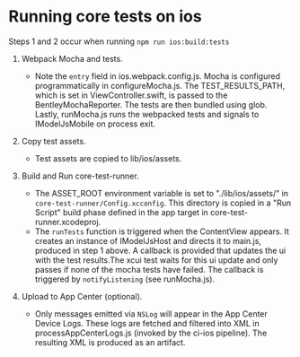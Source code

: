 # Running core tests on ios

Steps 1 and 2 occur when running `npm run ios:build:tests`

1. Webpack Mocha and tests.
    - Note the `entry` field in ios.webpack.config.js. Mocha is configured programmatically in configureMocha.js. The TEST_RESULTS_PATH, which is set in ViewController.swift, is passed to the BentleyMochaReporter. The tests are then bundled using glob. Lastly, runMocha.js runs the webpacked tests and signals to IModelJsMobile on process exit.

2. Copy test assets.
    - Test assets are copied to lib/ios/assets.

3. Build and Run core-test-runner.
    - The ASSET_ROOT environment variable is set to "./lib/ios/assets/" in `core-test-runner/Config.xcconfig`. This directory is copied in a "Run Script" build phase defined in the app target in core-test-runner.xcodeproj.
    - The `runTests` function is triggered when the ContentView appears. It creates an instance of IModelJsHost and directs it to main.js, produced in step 1 above. A callback is provided that updates the ui with the test results.The xcui test waits for this ui update and only passes if none of the mocha tests have failed. The callback is triggered by `notifyListening` (see runMocha.js).

4. Upload to App Center (optional).
    - Only messages emitted via `NSLog` will appear in the App Center Device Logs. These logs are fetched and filtered into XML in processAppCenterLogs.js (invoked by the ci-ios pipeline). The resulting XML is produced as an artifact.
